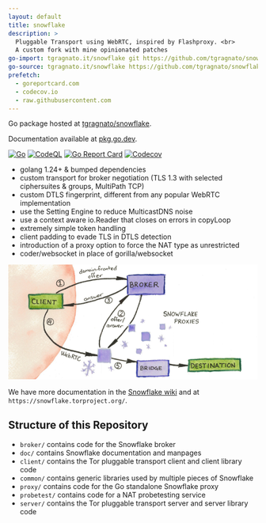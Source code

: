 ```yaml
---
layout: default
title: snowflake
description: >
  Pluggable Transport using WebRTC, inspired by Flashproxy. <br>
  A custom fork with mine opinionated patches
go-import: tgragnato.it/snowflake git https://github.com/tgragnato/snowflake
go-source: tgragnato.it/snowflake https://github.com/tgragnato/snowflake https://github.com/tgragnato/snowflake/tree/main{/dir} https://github.com/tgragnato/snowflake/blob/main{/dir}/{file}#L{line}
prefetch:
  - goreportcard.com
  - codecov.io
  - raw.githubusercontent.com
---
```


Go package hosted at [tgragnato/snowflake](https://github.com/tgragnato/snowflake).

Documentation available at [pkg.go.dev](https://pkg.go.dev/tgragnato.it/snowflake).

[![Go](https://github.com/tgragnato/snowflake/actions/workflows/go.yml/badge.svg?branch=main)](https://github.com/tgragnato/snowflake/actions/workflows/go.yml)
[![CodeQL](https://github.com/tgragnato/snowflake/actions/workflows/codeql.yml/badge.svg?branch=main)](https://github.com/tgragnato/snowflake/actions/workflows/codeql.yml)
[![Go Report Card](https://goreportcard.com/badge/github.com/tgragnato/snowflake)](https://goreportcard.com/report/github.com/tgragnato/snowflake)
[![Codecov](https://codecov.io/gh/tgragnato/snowflake/branch/main/graph/badge.svg)](https://codecov.io/gh/tgragnato/snowflake)

- golang 1.24+ & bumped dependencies
- custom transport for broker negotiation (TLS 1.3 with selected ciphersuites & groups, MultiPath TCP)
- custom DTLS fingerprint, different from any popular WebRTC implementation
- use the Setting Engine to reduce MulticastDNS noise
- use a context aware io.Reader that closes on errors in copyLoop
- extremely simple token handling
- client padding to evade TLS in DTLS detection
- introduction of a proxy option to force the NAT type as unrestricted
- coder/websocket in place of gorilla/websocket

![Schematic](https://raw.githubusercontent.com/tgragnato/snowflake/main/schematic.png)

We have more documentation in the [Snowflake wiki](https://gitlab.torproject.org/tpo/anti-censorship/pluggable-transports/snowflake/-/wikis/home) and at `https://snowflake.torproject.org/`.

## Structure of this Repository

- `broker/` contains code for the Snowflake broker
- `doc/` contains Snowflake documentation and manpages
- `client/` contains the Tor pluggable transport client and client library code
- `common/` contains generic libraries used by multiple pieces of Snowflake
- `proxy/` contains code for the Go standalone Snowflake proxy
- `probetest/` contains code for a NAT probetesting service
- `server/` contains the Tor pluggable transport server and server library code
